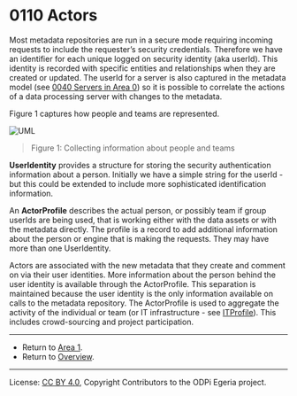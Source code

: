 <!-- SPDX-License-Identifier: CC-BY-4.0 -->
<!-- Copyright Contributors to the ODPi Egeria project. -->

# 0110 Actors

Most metadata repositories are run in a secure mode
requiring incoming requests to include the requester’s
security credentials.
Therefore we have an identifier for each unique logged on
security identity (aka userId).
This identity is recorded with specific entities and
relationships when they are created or updated.
The userId for a server is also captured in the metadata
model (see [0040 Servers in Area 0](0040-Software-Servers.md))
so it is possible to
correlate the actions of a data processing server with
changes to the metadata. 

Figure 1 captures how people and teams are represented.

![UML](0110-Actors.png#pagewidth)
> Figure 1: Collecting information about people and teams

**UserIdentity** provides a structure for storing the security
authentication information about a person.
Initially we have a simple string for the userId - but this
could be extended to include more sophisticated
identification information.

An **ActorProfile** describes the actual person, or possibly
team if group userIds are being used, that is working either
with the data assets or with the metadata directly.
The profile is a record to add additional information about
the person or engine that is making the requests.
They may have more than one UserIdentity.

Actors are associated with the new metadata that they
create and comment on via their user identities.
More information about the person behind the user
identity is available through the ActorProfile.
This separation is maintained because the user identity
is the only information available on calls to the metadata
repository.  The ActorProfile is used to aggregate the
activity of the individual or team
(or IT infrastructure - see [ITProfile](0117-IT-Profiles.md)).
This includes crowd-sourcing and project participation.

----

* Return to [Area 1](Area-1-models.md).
* Return to [Overview](.).

----
License: [CC BY 4.0](https://creativecommons.org/licenses/by/4.0/),
Copyright Contributors to the ODPi Egeria project.
